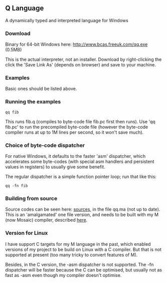 ## Q Language

A dynamically typed and interpreted language for Windows

### Download
Binary for 64-bit Windows here: http://www.bcas.freeuk.com/qq.exe (0.5MB)

This is the actual interpreter, not an installer. Download by right-clicking the click the 'Save Link As' (depends on browser) and save to your machine.

### Examples

Basic ones should be listed above.

### Running the examples

    qq fib

This runs fib.q (compiles to byte-code file fib.pc first then runs). Use 'qq fib.pc' to run the precompiled byte-code file (however the byte-code compiler runs at up to 1M lines per second, so it won't save much).

### Choice of byte-code dispatcher

For native Windows, it defaults to the faster 'asm' dispatcher, which accelerates some byte-codes (with special asm handlers and persistent values in registers) to usually give some benefit.

The regular dispatcher is a simple function pointer loop; run that like this:

    qq -fn fib

### Building from source

Source codes can be seen here: [sources](../sources), in the file qq.ma (not up to date). This is an 'amalgamated' one file version, and needs to be built with my M (now Mosaic) compiler, described [here](../Mosaic).

### Version for Linux

I have support C targets for my M language in the past, which enabled versions of my project to be build on Linux with a C compiler. But that is not supported at present (too many tricky to convert features of M).

Besides, in the C version, the -asm dispatcher is not supported. The -fn dispatcher will be faster because the C can be optimised, but usually not as fast as -asm even though my compiler doesn't optimise.





